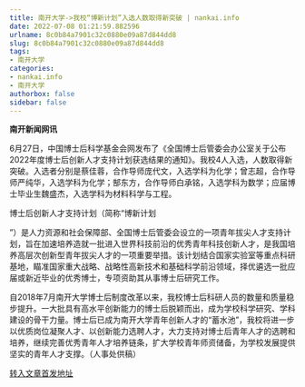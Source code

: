 ```yaml
---
title: 南开大学->我校“博新计划”入选人数取得新突破 | nankai.info
date: 2022-07-08 01:21:59.882596
urlname: 8c0b84a7901c32c0880e09a87d844dd8
slug: 8c0b84a7901c32c0880e09a87d844dd8
tags: 
- 南开大学
categories:
- nankai.info
- 南开大学
authorbox: false
sidebar: false
---
```

**南开新闻网讯**

6月27日，中国博士后科学基金会网发布了《全国博士后管委会办公室关于公布2022年度博士后创新人才支持计划获选结果的通知》。我校4人入选，人数取得新突破。入选者分别是蔡佳蓉，合作导师庞代文，入选学科为化学；曾志超，合作导师严纯华，入选学科为化学；郜东方，合作导师白承铭，入选学科为数学；应届博士毕业生魏盛杰，入选学科为材料科学与工程。

博士后创新人才支持计划（简称“博新计划
<!--more-->
”）是人力资源和社会保障部、全国博士后管委会设立的一项青年拔尖人才支持计划，旨在加速培养造就一批进入世界科技前沿的优秀青年科技创新人才，是我国培养高层次创新型青年拔尖人才的一项重要举措。该计划结合国家实验室等重点科研基地，瞄准国家重大战略、战略性高新技术和基础科学前沿领域，择优遴选一批应届或新近毕业的优秀博士，专项资助其从事博士后研究工作。

自2018年7月南开大学博士后制度改革以来，我校博士后科研人员的数量和质量稳步提升。一大批具有高水平创新能力的博士后脱颖而出，成为学校科学研究、学科建设的骨干力量。博士后已成为南开大学青年创新人才的“蓄水池”，我校将进一步以优质岗位凝聚人才、以创新能力选聘人才，大力支持对博士后青年人才的选聘和培养，继续完善优秀青年人才培养链条，扩大学校青年师资储备，为学校发展提供坚实的青年人才支撑。（人事处供稿）



[转入文章首发地址](http://news.nankai.edu.cn/ywsd/system/2022/07/02/030051928.shtml)